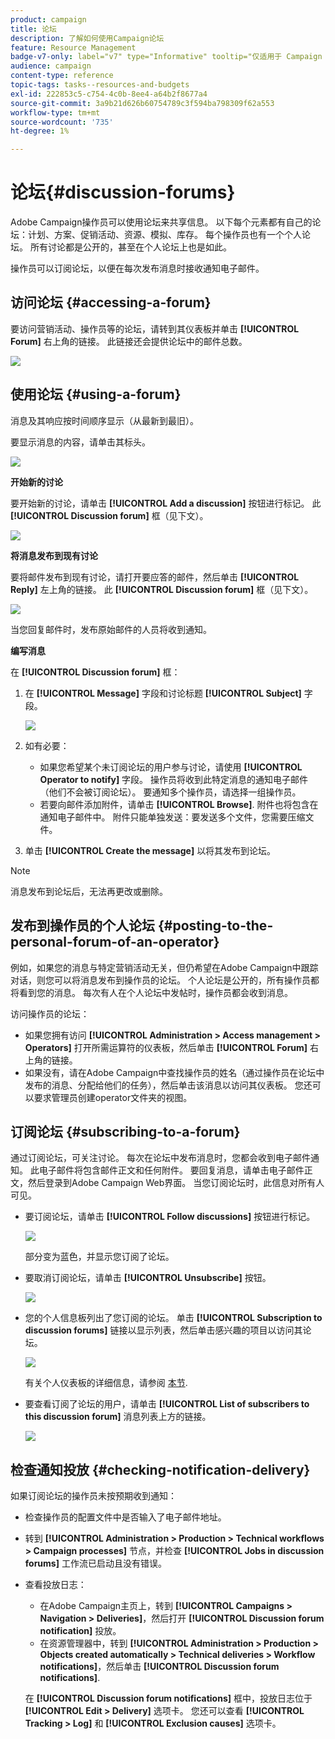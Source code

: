 ```yaml
---
product: campaign
title: 论坛
description: 了解如何使用Campaign论坛
feature: Resource Management
badge-v7-only: label="v7" type="Informative" tooltip="仅适用于 Campaign Classic v7"
audience: campaign
content-type: reference
topic-tags: tasks--resources-and-budgets
exl-id: 222853c5-c754-4c0b-8ee4-a64b2f8677a4
source-git-commit: 3a9b21d626b60754789c3f594ba798309f62a553
workflow-type: tm+mt
source-wordcount: '735'
ht-degree: 1%

---
```


# 论坛{#discussion-forums}



Adobe Campaign操作员可以使用论坛来共享信息。 以下每个元素都有自己的论坛：计划、方案、促销活动、资源、模拟、库存。 每个操作员也有一个个人论坛。 所有讨论都是公开的，甚至在个人论坛上也是如此。

操作员可以订阅论坛，以便在每次发布消息时接收通知电子邮件。

## 访问论坛 {#accessing-a-forum}

要访问营销活动、操作员等的论坛，请转到其仪表板并单击 **[!UICONTROL Forum]** 右上角的链接。 此链接还会提供论坛中的邮件总数。

![](assets/mrm_forum_access_link.png)

## 使用论坛 {#using-a-forum}

消息及其响应按时间顺序显示（从最新到最旧）。

要显示消息的内容，请单击其标头。

![](assets/mrm_forum_expand_msg.png)

**开始新的讨论**

要开始新的讨论，请单击 **[!UICONTROL Add a discussion]** 按钮进行标记。 此 **[!UICONTROL Discussion forum]** 框（见下文）。

![](assets/mrm_forum_new_thread.png)

**将消息发布到现有讨论**

要将邮件发布到现有讨论，请打开要应答的邮件，然后单击 **[!UICONTROL Reply]** 左上角的链接。 此 **[!UICONTROL Discussion forum]** 框（见下文）。

![](assets/mrm_forum_answer_msg.png)

当您回复邮件时，发布原始邮件的人员将收到通知。

**编写消息**

在 **[!UICONTROL Discussion forum]** 框：

1. 在 **[!UICONTROL Message]** 字段和讨论标题 **[!UICONTROL Subject]** 字段。

   ![](assets/mrm_forum_edit_msg.png)

1. 如有必要：

   * 如果您希望某个未订阅论坛的用户参与讨论，请使用 **[!UICONTROL Operator to notify]** 字段。 操作员将收到此特定消息的通知电子邮件（他们不会被订阅论坛）。 要通知多个操作员，请选择一组操作员。
   * 若要向邮件添加附件，请单击 **[!UICONTROL Browse]**. 附件也将包含在通知电子邮件中。 附件只能单独发送：要发送多个文件，您需要压缩文件。

1. 单击 **[!UICONTROL Create the message]** 以将其发布到论坛。

>[!NOTE]
>
>消息发布到论坛后，无法再更改或删除。

## 发布到操作员的个人论坛 {#posting-to-the-personal-forum-of-an-operator}

例如，如果您的消息与特定营销活动无关，但仍希望在Adobe Campaign中跟踪对话，则您可以将消息发布到操作员的论坛。 个人论坛是公开的，所有操作员都将看到您的消息。 每次有人在个人论坛中发帖时，操作员都会收到消息。

访问操作员的论坛：

* 如果您拥有访问 **[!UICONTROL Administration > Access management > Operators]** 打开所需运算符的仪表板，然后单击 **[!UICONTROL Forum]** 右上角的链接。
* 如果没有，请在Adobe Campaign中查找操作员的姓名（通过操作员在论坛中发布的消息、分配给他们的任务），然后单击该消息以访问其仪表板。 您还可以要求管理员创建operator文件夹的视图。

## 订阅论坛 {#subscribing-to-a-forum}

通过订阅论坛，可关注讨论。 每次在论坛中发布消息时，您都会收到电子邮件通知。 此电子邮件将包含邮件正文和任何附件。 要回复消息，请单击电子邮件正文，然后登录到Adobe Campaign Web界面。 当您订阅论坛时，此信息对所有人可见。

* 要订阅论坛，请单击 **[!UICONTROL Follow discussions]** 按钮进行标记。

  ![](assets/mrm_forum_subscribe.png)

  部分变为蓝色，并显示您订阅了论坛。

* 要取消订阅论坛，请单击 **[!UICONTROL Unsubscribe]** 按钮。

  ![](assets/mrm_forum_unsubscribe.png)

* 您的个人信息板列出了您订阅的论坛。 单击 **[!UICONTROL Subscription to discussion forums]** 链接以显示列表，然后单击感兴趣的项目以访问其论坛。

  ![](assets/platform_dashboard_operator_subscr_forums.png)

  有关个人仪表板的详细信息，请参阅 [本节](../../platform/using/access-management-operators.md).

* 要查看订阅了论坛的用户，请单击 **[!UICONTROL List of subscribers to this discussion forum]** 消息列表上方的链接。

  ![](assets/mrm_forum_subscribers.png)

## 检查通知投放 {#checking-notification-delivery}

如果订阅论坛的操作员未按预期收到通知：

* 检查操作员的配置文件中是否输入了电子邮件地址。
* 转到 **[!UICONTROL Administration > Production > Technical workflows > Campaign processes]** 节点，并检查 **[!UICONTROL Jobs in discussion forums]** 工作流已启动且没有错误。
* 查看投放日志：

   * 在Adobe Campaign主页上，转到 **[!UICONTROL Campaigns > Navigation > Deliveries]**，然后打开 **[!UICONTROL Discussion forum notification]** 投放。
   * 在资源管理器中，转到 **[!UICONTROL Administration > Production > Objects created automatically > Technical deliveries > Workflow notifications]**，然后单击 **[!UICONTROL Discussion forum notifications]**.

  在 **[!UICONTROL Discussion forum notifications]** 框中，投放日志位于 **[!UICONTROL Edit > Delivery]** 选项卡。 您还可以查看 **[!UICONTROL Tracking > Log]** 和 **[!UICONTROL Exclusion causes]** 选项卡。

